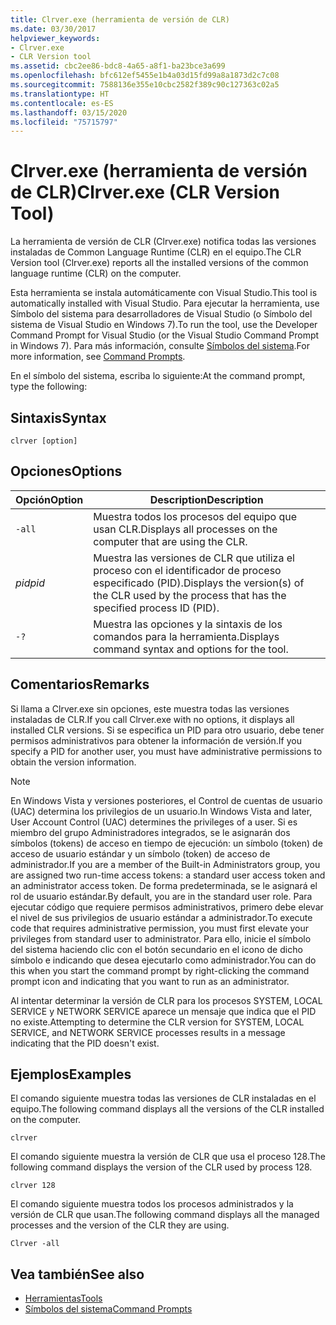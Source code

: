 ```yaml
---
title: Clrver.exe (herramienta de versión de CLR)
ms.date: 03/30/2017
helpviewer_keywords:
- Clrver.exe
- CLR Version tool
ms.assetid: cbc2ee86-bdc8-4a65-a8f1-ba23bce3a699
ms.openlocfilehash: bfc612ef5455e1b4a03d15fd99a8a1873d2c7c08
ms.sourcegitcommit: 7588136e355e10cbc2582f389c90c127363c02a5
ms.translationtype: HT
ms.contentlocale: es-ES
ms.lasthandoff: 03/15/2020
ms.locfileid: "75715797"
---
```

# <a name="clrverexe-clr-version-tool"></a><span data-ttu-id="9ab43-102">Clrver.exe (herramienta de versión de CLR)</span><span class="sxs-lookup"><span data-stu-id="9ab43-102">Clrver.exe (CLR Version Tool)</span></span>
<span data-ttu-id="9ab43-103">La herramienta de versión de CLR (Clrver.exe) notifica todas las versiones instaladas de Common Language Runtime (CLR) en el equipo.</span><span class="sxs-lookup"><span data-stu-id="9ab43-103">The CLR Version tool (Clrver.exe) reports all the installed versions of the common language runtime (CLR) on the computer.</span></span>  
  
 <span data-ttu-id="9ab43-104">Esta herramienta se instala automáticamente con Visual Studio.</span><span class="sxs-lookup"><span data-stu-id="9ab43-104">This tool is automatically installed with Visual Studio.</span></span> <span data-ttu-id="9ab43-105">Para ejecutar la herramienta, use Símbolo del sistema para desarrolladores de Visual Studio (o Símbolo del sistema de Visual Studio en Windows 7).</span><span class="sxs-lookup"><span data-stu-id="9ab43-105">To run the tool, use the Developer Command Prompt for Visual Studio (or the Visual Studio Command Prompt in Windows 7).</span></span> <span data-ttu-id="9ab43-106">Para más información, consulte [Símbolos del sistema](developer-command-prompt-for-vs.md).</span><span class="sxs-lookup"><span data-stu-id="9ab43-106">For more information, see [Command Prompts](developer-command-prompt-for-vs.md).</span></span>  
  
 <span data-ttu-id="9ab43-107">En el símbolo del sistema, escriba lo siguiente:</span><span class="sxs-lookup"><span data-stu-id="9ab43-107">At the command prompt, type the following:</span></span>  
  
## <a name="syntax"></a><span data-ttu-id="9ab43-108">Sintaxis</span><span class="sxs-lookup"><span data-stu-id="9ab43-108">Syntax</span></span>  
  
```console  
clrver [option]  
```  
  
## <a name="options"></a><span data-ttu-id="9ab43-109">Opciones</span><span class="sxs-lookup"><span data-stu-id="9ab43-109">Options</span></span>  
  
|<span data-ttu-id="9ab43-110">Opción</span><span class="sxs-lookup"><span data-stu-id="9ab43-110">Option</span></span>|<span data-ttu-id="9ab43-111">Description</span><span class="sxs-lookup"><span data-stu-id="9ab43-111">Description</span></span>|  
|------------|-----------------|  
|`-all`|<span data-ttu-id="9ab43-112">Muestra todos los procesos del equipo que usan CLR.</span><span class="sxs-lookup"><span data-stu-id="9ab43-112">Displays all processes on the computer that are using the CLR.</span></span>|  
|<span data-ttu-id="9ab43-113">*pid*</span><span class="sxs-lookup"><span data-stu-id="9ab43-113">*pid*</span></span>|<span data-ttu-id="9ab43-114">Muestra las versiones de CLR que utiliza el proceso con el identificador de proceso especificado (PID).</span><span class="sxs-lookup"><span data-stu-id="9ab43-114">Displays the version(s) of the CLR used by the process that has the specified process ID (PID).</span></span>|  
|`-?`|<span data-ttu-id="9ab43-115">Muestra las opciones y la sintaxis de los comandos para la herramienta.</span><span class="sxs-lookup"><span data-stu-id="9ab43-115">Displays command syntax and options for the tool.</span></span>|  
  
## <a name="remarks"></a><span data-ttu-id="9ab43-116">Comentarios</span><span class="sxs-lookup"><span data-stu-id="9ab43-116">Remarks</span></span>  
 <span data-ttu-id="9ab43-117">Si llama a Clrver.exe sin opciones, este muestra todas las versiones instaladas de CLR.</span><span class="sxs-lookup"><span data-stu-id="9ab43-117">If you call Clrver.exe with no options, it displays all installed CLR versions.</span></span> <span data-ttu-id="9ab43-118">Si se especifica un PID para otro usuario, debe tener permisos administrativos para obtener la información de versión.</span><span class="sxs-lookup"><span data-stu-id="9ab43-118">If you specify a PID for another user, you must have administrative permissions to obtain the version information.</span></span>  
  
> [!NOTE]
> <span data-ttu-id="9ab43-119">En Windows Vista y versiones posteriores, el Control de cuentas de usuario (UAC) determina los privilegios de un usuario.</span><span class="sxs-lookup"><span data-stu-id="9ab43-119">In Windows Vista and later, User Account Control (UAC) determines the privileges of a user.</span></span> <span data-ttu-id="9ab43-120">Si es miembro del grupo Administradores integrados, se le asignarán dos símbolos (tokens) de acceso en tiempo de ejecución: un símbolo (token) de acceso de usuario estándar y un símbolo (token) de acceso de administrador.</span><span class="sxs-lookup"><span data-stu-id="9ab43-120">If you are a member of the Built-in Administrators group, you are assigned two run-time access tokens: a standard user access token and an administrator access token.</span></span> <span data-ttu-id="9ab43-121">De forma predeterminada, se le asignará el rol de usuario estándar.</span><span class="sxs-lookup"><span data-stu-id="9ab43-121">By default, you are in the standard user role.</span></span> <span data-ttu-id="9ab43-122">Para ejecutar código que requiere permisos administrativos, primero debe elevar el nivel de sus privilegios de usuario estándar a administrador.</span><span class="sxs-lookup"><span data-stu-id="9ab43-122">To execute code that requires administrative permission, you must first elevate your privileges from standard user to administrator.</span></span> <span data-ttu-id="9ab43-123">Para ello, inicie el símbolo del sistema haciendo clic con el botón secundario en el icono de dicho símbolo e indicando que desea ejecutarlo como administrador.</span><span class="sxs-lookup"><span data-stu-id="9ab43-123">You can do this when you start the command prompt by right-clicking the command prompt icon and indicating that you want to run as an administrator.</span></span>  
  
 <span data-ttu-id="9ab43-124">Al intentar determinar la versión de CLR para los procesos SYSTEM, LOCAL SERVICE y NETWORK SERVICE aparece un mensaje que indica que el PID no existe.</span><span class="sxs-lookup"><span data-stu-id="9ab43-124">Attempting to determine the CLR version for SYSTEM, LOCAL SERVICE, and NETWORK SERVICE processes results in a message indicating that the PID doesn't exist.</span></span>  
  
## <a name="examples"></a><span data-ttu-id="9ab43-125">Ejemplos</span><span class="sxs-lookup"><span data-stu-id="9ab43-125">Examples</span></span>  
 <span data-ttu-id="9ab43-126">El comando siguiente muestra todas las versiones de CLR instaladas en el equipo.</span><span class="sxs-lookup"><span data-stu-id="9ab43-126">The following command displays all the versions of the CLR installed on the computer.</span></span>  
  
 `clrver`  
  
 <span data-ttu-id="9ab43-127">El comando siguiente muestra la versión de CLR que usa el proceso 128.</span><span class="sxs-lookup"><span data-stu-id="9ab43-127">The following command displays the version of the CLR used by process 128.</span></span>  
  
 `clrver 128`  
  
 <span data-ttu-id="9ab43-128">El comando siguiente muestra todos los procesos administrados y la versión de CLR que usan.</span><span class="sxs-lookup"><span data-stu-id="9ab43-128">The following command displays all the managed processes and the version of the CLR they are using.</span></span>  
  
 `Clrver -all`  
  
## <a name="see-also"></a><span data-ttu-id="9ab43-129">Vea también</span><span class="sxs-lookup"><span data-stu-id="9ab43-129">See also</span></span>

- [<span data-ttu-id="9ab43-130">Herramientas</span><span class="sxs-lookup"><span data-stu-id="9ab43-130">Tools</span></span>](index.md)
- [<span data-ttu-id="9ab43-131">Símbolos del sistema</span><span class="sxs-lookup"><span data-stu-id="9ab43-131">Command Prompts</span></span>](developer-command-prompt-for-vs.md)
